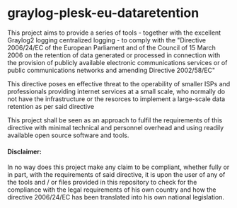 # graylog-plesk-eu-dataretention

This project aims to provide a series of tools - together with the excellent Graylog2 logging centralized logging - to comply with the "Directive 2006/24/EC of the European Parliament and of the Council of 15 March 2006 on the retention of data generated or processed in connection with the provision of publicly available electronic communications services or of public communications networks and amending Directive 2002/58/EC"

This directive poses en effective threat to the operability of smaller ISPs and professionals providing internet services at a small scale, who normally do not have the infrastructure or the resorces to implement a large-scale data retention as per said directive

This project shall be seen as an approach to fulfil the requirements of this directive with minimal technical and personnel overhead and using readily available open source software and tools. 

#### Disclaimer: 
In no way does this project make any claim to be compliant, whether fully or in part, with the requirements of said directive, it is upon the user of any of the tools and / or files provided in this repository to check for the compliance with the legal requirements of his own country and how the directive 2006/24/EC has been translated into his own national legislation. 
